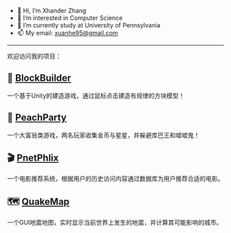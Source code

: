 - 👋 Hi, I’m Xhander Zhang
- 🌱 I’m interested in Computer Science 
- 📖 I’m currently study at University of Pennsylvania
- 📫 My email: xuanhe95@gmail.com
---
欢迎访问我的项目：   
## 💠 [BlockBuilder](https://github.com/xuanhe95/GenericBuilder)    
一个基于Unity的建造游戏，通过鼠标点击建造有规律的方块模型！      
## 👸 [PeachParty](https://github.com/xuanhe95/PeachParty)    
一个大富翁类游戏，两名玩家收集金币与星星，并躲避库巴王和嘘嘘鬼！
## 🎬 [PnetPhlix](https://github.com/xuanhe95/PnetPhlix)    
一个电影推荐系统，根据用户的历史访问内容通过数据库为用户推荐合适的电影。   
## 🗺️ [QuakeMap](https://github.com/xuanhe95/QuakeMap)     
一个GUI地震地图，实时显示当前世界上发生的地震，并计算其可能影响的城市。    

<!---
xuanhe95/xuanhe95 is a ✨ special ✨ repository because its `README.md` (this file) appears on your GitHub profile.
You can click the Preview link to take a look at your changes.
--->
